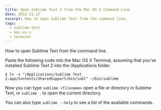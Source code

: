```yaml
---
title: Open Sublime Text 2 from the Mac OS X Command Line
date: 2012-11-17
excerpt: How to open Sublime Text from the command line.
tags:
  - sublime-text
  - mac-os-x
  - terminal
---
```


How to open Sublime Text from the command line.

Paste the following code into the Mac OS X Terminal, assuming that you've
installed Sublime Text 2 into the /Applications folder.

```language-bash
$ ln -s "/Applications/Sublime Text 2.app/Contents/SharedSupport/bin/subl" ~/bin/sublime
```

Now you can type `sublime <filename>` open a file or directory in Sublime Text,
or `sublime .` to open the current directory.

You can also type `sublime --help` to see a list of the available commands.
